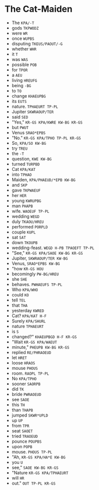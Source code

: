 # The Cat-Maiden

* The `KPA/-T`
* gods `TKPWODZ`
* were `WR`
* once `WUPBS`
* disputing `TKEUS/PAOUT/-G`
* whether `WHR`
* it `T`
* was `WAS`
* possible `POB`
* for `TPOR`
* a `AEU`
* living `HREUFG`
* being `-BG`
* to `TO`
* change `KHAEUPBG`
* its `EUTS`
* nature. `TPHAEURT TP-PL`
* Jupiter `SKWRAOUP/TER`
* said `SED`
* "Yes," `KR-GS KPA/KWRE KW-BG KR-GS`
* but `PWUT`
* Venus `SRAO*EPBS`
* "No." `KR-GS KPA/TPHO TP-PL KR-GS`
* So, `KPA/SO KW-BG`
* try `TREU`
* the `-T`
* question, `KWE KW-BG`
* turned `TURPBD`
* Cat `KPA/KAT`
* into `TPHAO`
* Maiden, `KPA/PHAEUD/*EPB KW-BG`
* and `SKP`
* gave `TKPWAEUF`
* her `HER`
* young `KWRUPBG`
* man `PHAPB`
* wife. `WAOEUF TP-PL`
* wedding `WEGD`
* duly `TKAOU/HREU`
* performed `PORPLD`
* couple `KUPL`
* sat `SAT`
* down `TKOUPB`
* wedding-feast. `WEGD H-PB TPAOEFT TP-PL`
* "See," `KR-GS KPA/SAOE KW-BG KR-GS`
* Jupiter, `SKWRAOUP/TER KW-BG`
* Venus, `SRAO*EPBS KW-BG`
* "how `KR-GS HOU`
* becomingly `PW-BG/HREU`
* she `SHE`
* behaves. `PWHAEUFS TP-PL`
* Who `KPA/WHO`
* could `KO`
* tell `TEL`
* that `THA`
* yesterday `KWRED`
* Cat? `KPA/KAT H-F`
* Surely `KPA/SHURL`
* nature `TPHAEURT`
* is `S`
* changed?" `KHAEUPBGD H-F KR-GS`
* "Wait `KR-GS KPA/WAEUT`
* minute," `PHEUPB KW-BG KR-GS`
* replied `RE/PHRAOEUD`
* let `HRET`
* loose `HRAOS`
* mouse `PHOUS`
* room. `RAOPL TP-PL`
* No `KPA/TPHO`
* sooner `SAORPB`
* did `TK`
* bride `PWRAOEUD`
* see `SAOE`
* this `TH`
* than `THAPB`
* jumped `SKWR*UPLD`
* up `UP`
* from `TPR`
* seat `SAOET`
* tried `TRAOEUD`
* pounce `POUPBS`
* upon `POPB`
* mouse. `PHOUS TP-PL`
* "Ah, `KR-GS KPA/HA*E KW-BG`
* you `U`
* see," `SAOE KW-BG KR-GS`
* "Nature `KR-GS KPA/TPHAEURT`
* will `HR`
* out." `OUT TP-PL KR-GS`

